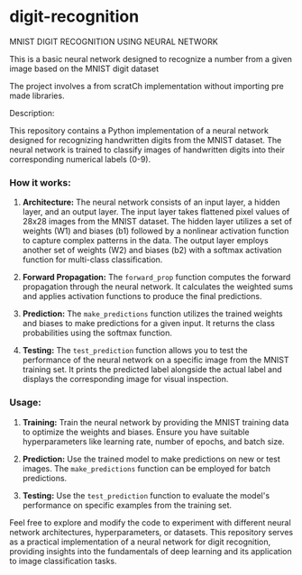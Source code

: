 # digit-recognition
MNIST DIGIT RECOGNITION USING NEURAL NETWORK


This is a basic neural network designed to recognize a number from a given image based on the MNIST digit dataset



The project involves a from scratCh implementation without importing pre made libraries.

Description:

This repository contains a Python implementation of a neural network designed for recognizing handwritten digits from the MNIST dataset. The neural network is trained to classify images of handwritten digits into their corresponding numerical labels (0-9).

### How it works:

1. **Architecture:**
   The neural network consists of an input layer, a hidden layer, and an output layer. The input layer takes flattened pixel values of 28x28 images from the MNIST dataset. The hidden layer utilizes a set of weights (W1) and biases (b1) followed by a nonlinear activation function to capture complex patterns in the data. The output layer employs another set of weights (W2) and biases (b2) with a softmax activation function for multi-class classification.

2. **Forward Propagation:**
   The `forward_prop` function computes the forward propagation through the neural network. It calculates the weighted sums and applies activation functions to produce the final predictions.

3. **Prediction:**
   The `make_predictions` function utilizes the trained weights and biases to make predictions for a given input. It returns the class probabilities using the softmax function.

4. **Testing:**
   The `test_prediction` function allows you to test the performance of the neural network on a specific image from the MNIST training set. It prints the predicted label alongside the actual label and displays the corresponding image for visual inspection.

### Usage:
1. **Training:**
   Train the neural network by providing the MNIST training data to optimize the weights and biases. Ensure you have suitable hyperparameters like learning rate, number of epochs, and batch size.

2. **Prediction:**
   Use the trained model to make predictions on new or test images. The `make_predictions` function can be employed for batch predictions.

3. **Testing:**
   Use the `test_prediction` function to evaluate the model's performance on specific examples from the training set.

Feel free to explore and modify the code to experiment with different neural network architectures, hyperparameters, or datasets. This repository serves as a practical implementation of a neural network for digit recognition, providing insights into the fundamentals of deep learning and its application to image classification tasks.

